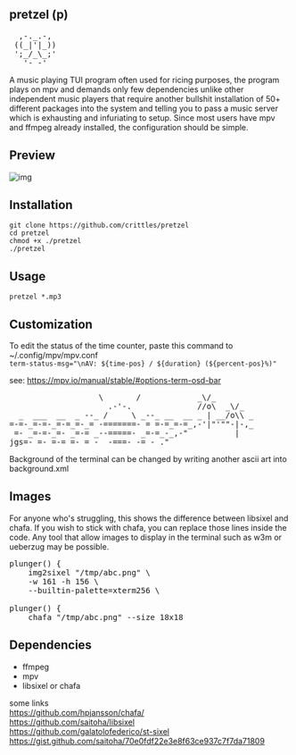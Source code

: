 ## pretzel (p)
<pre>
  ,-._.-, 
 ((_|'|_))
 ';_/_\_;'
   '- -'  
</pre>

A music playing TUI program often used for ricing purposes, the program plays on mpv and demands only few dependencies unlike other independent music players that require another bullshit installation of 50+ different packages into the system and telling you to pass a music server which is exhausting and infuriating to setup. Since most users have mpv and ffmpeg already installed, the configuration should be simple.

## Preview 
![img](https://user-images.githubusercontent.com/58134273/156930747-2b4f347f-3f7c-4538-9280-775d79cfd5c0.png)

## Installation

```
git clone https://github.com/crittles/pretzel
cd pretzel
chmod +x ./pretzel
./pretzel
```

## Usage
`pretzel *.mp3`

## Customization
 To edit the status of the time counter, paste this command to ~/.config/mpv/mpv.conf </br>
`term-status-msg="\nAV: ${time-pos} / ${duration} (${percent-pos}%)"` </br>
 
 see: https://mpv.io/manual/stable/#options-term-osd-bar </br>
<pre>
                   \       /            _\/_
                     .-'-.              //o\  _\/_
  _  ___  __  _ --_ /     \ _--_ __  __ _ | __/o\\ _
=-=-_=-=-_=-=_=-_= -=======- = =-=_=-=_,-'|"'""-|-,_
 =- _=-=-_=- _=-= _--=====- _=-=_-_,-"          |
jgs=- =- =-= =- = -  -===- -= - ."
</pre>
Background of the terminal can be changed by writing another ascii art into background.xml

## Images
For anyone who's struggling, this shows the difference between libsixel and chafa. If you wish to stick with chafa, you can replace those lines inside the code. Any tool that allow images to display in the terminal such as w3m or ueberzug may be possible.
<pre>
plunger() {
    img2sixel "/tmp/abc.png" \
    -w 161 -h 156 \
    --builtin-palette=xterm256 \
    
plunger() {
    chafa "/tmp/abc.png" --size 18x18
</pre>

## Dependencies
- ffmpeg </br>
- mpv </br>
- libsixel or chafa </br>

some links </br>
https://github.com/hpjansson/chafa/ </br>
https://github.com/saitoha/libsixel </br>
https://github.com/galatolofederico/st-sixel </br>
https://gist.github.com/saitoha/70e0fdf22e3e8f63ce937c7f7da71809 </br>
